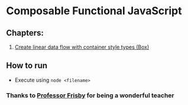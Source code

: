 # Composable Functional JavaScript

## Chapters:

1.  [Create linear data flow with container style types (Box)](01.introduction-box.js)

## How to run

- Execute using `node <filename>`

### Thanks to [Professor Frisby](https://egghead.io/courses/professor-frisby-introduces-composable-functional-javascript) for being a wonderful teacher

